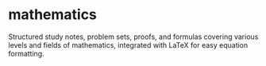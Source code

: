 # mathematics
Structured study notes, problem sets, proofs, and formulas covering various levels and fields of mathematics, integrated with LaTeX for easy equation formatting.
